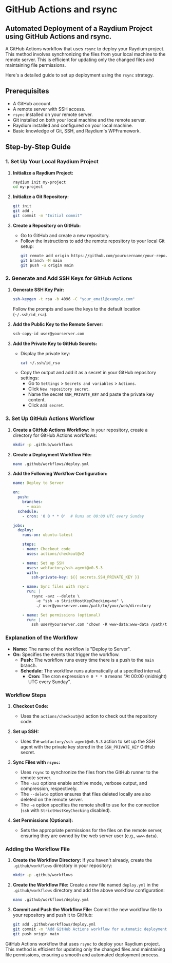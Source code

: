 # GitHub Actions and rsync

## Automated Deployment of a Raydium Project using GitHub Actions and rsync.

A GitHub Actions workflow that uses `rsync` to deploy your Raydium project. 
This method involves synchronizing the files from your local machine to the remote server.
This is efficient for updating only the changed files and maintaining file permissions.

Here's a detailed guide to set up deployment using the `rsync` strategy.

## Prerequisites

- A GitHub account.
- A remote server with SSH access.
- `rsync` installed on your remote server.
- Git installed on both your local machine and the remote server.
- Raydium installed and configured on your local machine.
- Basic knowledge of Git, SSH, and Raydium's WPFramework.

## Step-by-Step Guide

### 1. Set Up Your Local Raydium Project

1. **Initialize a Raydium Project:**
   ```bash
   raydium init my-project
   cd my-project
   ```

2. **Initialize a Git Repository:**
   ```bash
   git init
   git add .
   git commit -m "Initial commit"
   ```

3. **Create a Repository on GitHub:**
   - Go to GitHub and create a new repository.
   - Follow the instructions to add the remote repository to your local Git setup:
     ```bash
     git remote add origin https://github.com/yourusername/your-repo.git
     git branch -M main
     git push -u origin main
     ```

### 2. Generate and Add SSH Keys for GitHub Actions

1. **Generate SSH Key Pair:**
   ```bash
   ssh-keygen -t rsa -b 4096 -C "your_email@example.com"
   ```
   Follow the prompts and save the keys to the default location (`~/.ssh/id_rsa`).

2. **Add the Public Key to the Remote Server:**
   ```bash
   ssh-copy-id user@yourserver.com
   ```

3. **Add the Private Key to GitHub Secrets:**
   - Display the private key:
     ```bash
     cat ~/.ssh/id_rsa
     ```
   - Copy the output and add it as a secret in your GitHub repository settings:
     - Go to `Settings` > `Secrets and variables` > `Actions`.
     - Click `New repository secret`.
     - Name the secret `SSH_PRIVATE_KEY` and paste the private key content.
     - Click `Add secret`.

### 3. Set Up GitHub Actions Workflow

1. **Create a GitHub Actions Workflow:**
   In your repository, create a directory for GitHub Actions workflows:
   ```bash
   mkdir -p .github/workflows
   ```

2. **Create a Deployment Workflow File:**
   ```bash
   nano .github/workflows/deploy.yml
   ```

3. **Add the Following Workflow Configuration:**

   ```yaml
   name: Deploy to Server

   on:
     push:
       branches:
         - main
     schedule:
       - cron: '0 0 * * 0'  # Runs at 00:00 UTC every Sunday

   jobs:
     deploy:
       runs-on: ubuntu-latest

       steps:
       - name: Checkout code
         uses: actions/checkout@v2

       - name: Set up SSH
         uses: webfactory/ssh-agent@v0.5.3
         with:
           ssh-private-key: ${{ secrets.SSH_PRIVATE_KEY }}

       - name: Sync files with rsync
         run: |
           rsync -avz --delete \
             -e "ssh -o StrictHostKeyChecking=no" \
             ./ user@yourserver.com:/path/to/your/web/directory

       - name: Set permissions (optional)
         run: |
           ssh user@yourserver.com 'chown -R www-data:www-data /path/to/your/web/directory'
   ```

### Explanation of the Workflow

- **Name:** The name of the workflow is "Deploy to Server".
- **On:** Specifies the events that trigger the workflow.
  - **Push:** The workflow runs every time there is a push to the `main` branch.
  - **Schedule:** The workflow runs automatically at a specified interval.
    - **Cron:** The cron expression `0 0 * * 0` means "At 00:00 (midnight) UTC every Sunday".

### Workflow Steps

1. **Checkout Code:**
   - Uses the `actions/checkout@v2` action to check out the repository code.

2. **Set up SSH:**
   - Uses the `webfactory/ssh-agent@v0.5.3` action to set up the SSH agent with the private key stored in the `SSH_PRIVATE_KEY` GitHub secret.

3. **Sync Files with `rsync`:**
   - Uses `rsync` to synchronize the files from the GitHub runner to the remote server.
   - The `-avz` options enable archive mode, verbose output, and compression, respectively.
   - The `--delete` option ensures that files deleted locally are also deleted on the remote server.
   - The `-e` option specifies the remote shell to use for the connection (`ssh` with `StrictHostKeyChecking` disabled).

4. **Set Permissions (Optional):**
   - Sets the appropriate permissions for the files on the remote server, ensuring they are owned by the web server user (e.g., `www-data`).

### Adding the Workflow File

1. **Create the Workflow Directory:**
   If you haven't already, create the `.github/workflows` directory in your repository:
   ```bash
   mkdir -p .github/workflows
   ```

2. **Create the Workflow File:**
   Create a new file named `deploy.yml` in the `.github/workflows` directory and add the above workflow configuration:
   ```bash
   nano .github/workflows/deploy.yml
   ```

3. **Commit and Push the Workflow File:**
   Commit the new workflow file to your repository and push it to GitHub:
   ```bash
   git add .github/workflows/deploy.yml
   git commit -m "Add GitHub Actions workflow for automatic deployment using rsync"
   git push origin main
   ```

GitHub Actions workflow that uses `rsync` to deploy your Raydium project. This method is efficient for updating only the changed files and maintaining file permissions, ensuring a smooth and automated deployment process.
